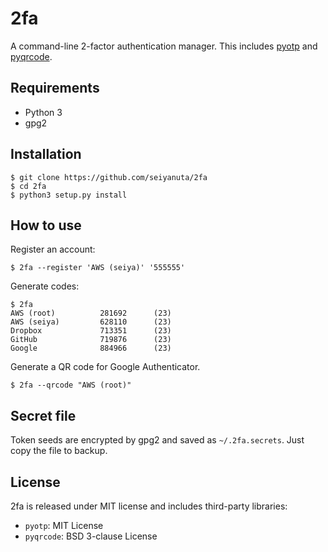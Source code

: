 # 2fa
A command-line 2-factor authentication manager. This includes
[pyotp](https://github.com/pyotp/pyotp) and [pyqrcode](https://github.com/mnooner256/pyqrcode).

## Requirements
- Python 3
- gpg2

## Installation
```
$ git clone https://github.com/seiyanuta/2fa
$ cd 2fa
$ python3 setup.py install
```

## How to use

Register an account:
```
$ 2fa --register 'AWS (seiya)' '555555'
```

Generate codes:
```
$ 2fa
AWS (root)          281692      (23)
AWS (seiya)         628110      (23)
Dropbox             713351      (23)
GitHub              719876      (23)
Google              884966      (23)
```

Generate a QR code for Google Authenticator.
```
$ 2fa --qrcode "AWS (root)"
```

## Secret file
Token seeds are encrypted by gpg2 and saved as `~/.2fa.secrets`. Just copy the file to backup.

## License
2fa is released under MIT license and includes third-party libraries:
- `pyotp`: MIT License
- `pyqrcode`: BSD 3-clause License

